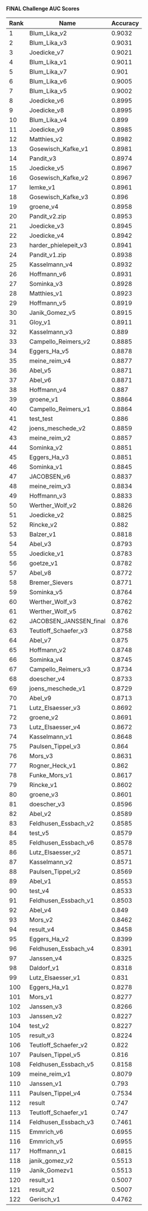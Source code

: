 **FINAL Challenge AUC Scores**


|Rank|Name|Accuracy|
|----|-----|---|
|1|Blum_Lika_v2|0.9032| 
|2|Blum_Lika_v3|0.9031| 
|3|Joedicke_v7|0.9021| 
|4|Blum_Lika_v1|0.9011| 
|5|Blum_Lika_v7|0.901| 
|6|Blum_Lika_v6|0.9005| 
|7|Blum_Lika_v5|0.9002| 
|8|Joedicke_v6|0.8995| 
|9|Joedicke_v8|0.8995| 
|10|Blum_Lika_v4|0.899| 
|11|Joedicke_v9|0.8985| 
|12|Matthies_v2|0.8982| 
|13|Gosewisch_Kafke_v1|0.8981| 
|14|Pandit_v3|0.8974| 
|15|Joedicke_v5|0.8967| 
|16|Gosewisch_Kafke_v2|0.8967| 
|17|lemke_v1|0.8961| 
|18|Gosewisch_Kafke_v3|0.896| 
|19|groene_v4|0.8958| 
|20|Pandit_v2.zip|0.8953| 
|21|Joedicke_v3|0.8945| 
|22|Joedicke_v4|0.8942| 
|23|harder_phielepeit_v3|0.8941| 
|24|Pandit_v1.zip|0.8938| 
|25|Kasselmann_v4|0.8932| 
|26|Hoffmann_v6|0.8931| 
|27|Sominka_v3|0.8928| 
|28|Matthies_v1|0.8923| 
|29|Hoffmann_v5|0.8919| 
|30|Janik_Gomez_v5|0.8915| 
|31|Gloy_v1|0.8911| 
|32|Kasselmann_v3|0.889| 
|33|Campello_Reimers_v2|0.8885| 
|34|Eggers_Ha_v5|0.8878| 
|35|meine_reim_v4|0.8877| 
|36|Abel_v5|0.8871| 
|37|Abel_v6|0.8871| 
|38|Hoffmann_v4|0.887| 
|39|groene_v1|0.8864| 
|40|Campello_Reimers_v1|0.8864| 
|41|test_test|0.886| 
|42|joens_meschede_v2|0.8859| 
|43|meine_reim_v2|0.8857| 
|44|Sominka_v2|0.8851| 
|45|Eggers_Ha_v3|0.8851| 
|46|Sominka_v1|0.8845| 
|47|JACOBSEN_v6|0.8837| 
|48|meine_reim_v3|0.8834| 
|49|Hoffmann_v3|0.8833| 
|50|Werther_Wolf_v2|0.8826| 
|51|Joedicke_v2|0.8825| 
|52|Rincke_v2|0.882| 
|53|Balzer_v1|0.8818| 
|54|Abel_v3|0.8793| 
|55|Joedicke_v1|0.8783| 
|56|goetze_v1|0.8782| 
|57|Abel_v8|0.8772| 
|58|Bremer_Sievers|0.8771| 
|59|Sominka_v5|0.8764| 
|60|Werther_Wolf_v3|0.8762| 
|61|Werther_Wolf_v5|0.8762| 
|62|JACOBSEN_JANSSEN_final|0.876| 
|63|Teutloff_Schaefer_v3|0.8758| 
|64|Abel_v7|0.875| 
|65|Hoffmann_v2|0.8748| 
|66|Sominka_v4|0.8745| 
|67|Campello_Reimers_v3|0.8734| 
|68|doescher_v4|0.8733| 
|69|joens_meschede_v1|0.8729| 
|70|Abel_v9|0.8713| 
|71|Lutz_Elsaesser_v3|0.8692| 
|72|groene_v2|0.8691| 
|73|Lutz_Elsaesser_v4|0.8672| 
|74|Kasselmann_v1|0.8648| 
|75|Paulsen_Tippel_v3|0.864| 
|76|Mors_v3|0.8631| 
|77|Rogner_Heck_v1|0.862| 
|78|Funke_Mors_v1|0.8617| 
|79|Rincke_v1|0.8602| 
|80|groene_v3|0.8601| 
|81|doescher_v3|0.8596| 
|82|Abel_v2|0.8589| 
|83|Feldhusen_Essbach_v2|0.8585| 
|84|test_v5|0.8579| 
|85|Feldhusen_Essbach_v6|0.8578| 
|86|Lutz_Elsaesser_v2|0.8571| 
|87|Kasselmann_v2|0.8571| 
|88|Paulsen_Tippel_v2|0.8569| 
|89|Abel_v1|0.8553| 
|90|test_v4|0.8533| 
|91|Feldhusen_Essbach_v1|0.8503| 
|92|Abel_v4|0.849| 
|93|Mors_v2|0.8462| 
|94|result_v4|0.8458| 
|95|Eggers_Ha_v2|0.8399| 
|96|Feldhusen_Essbach_v4|0.8391| 
|97|Janssen_v4|0.8325| 
|98|Daldorf_v1|0.8318| 
|99|Lutz_Elsaesser_v1|0.831| 
|100|Eggers_Ha_v1|0.8278| 
|101|Mors_v1|0.8277| 
|102|Janssen_v3|0.8266| 
|103|Janssen_v2|0.8227| 
|104|test_v2|0.8227| 
|105|result_v3|0.8224| 
|106|Teutloff_Schaefer_v2|0.822| 
|107|Paulsen_Tippel_v5|0.816| 
|108|Feldhusen_Essbach_v5|0.8158| 
|109|meine_reim_v1|0.8079| 
|110|Janssen_v1|0.793| 
|111|Paulsen_Tippel_v4|0.7534| 
|112|result|0.747| 
|113|Teutloff_Schaefer_v1|0.747| 
|114|Feldhusen_Essbach_v3|0.7461| 
|115|Emmrich_v6|0.6955| 
|116|Emmrich_v5|0.6955| 
|117|Hoffmann_v1|0.6815| 
|118|janik_gomez_v2|0.5513| 
|119|Janik_Gomezv1|0.5513| 
|120|result_v1|0.5007| 
|121|result_v2|0.5007| 
|122|Gerisch_v1|0.4762| 
